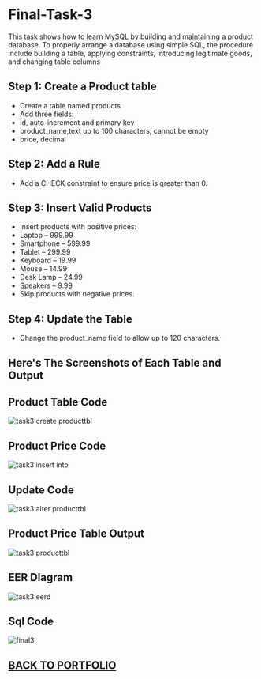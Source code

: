 # Final-Task-3
This task shows how to learn MySQL by building and maintaining a product database. To properly arrange a database using simple SQL, the procedure include building a table, applying constraints, introducing legitimate goods, and changing table columns

## Step 1: Create a Product table
- Create a table named products
- Add three fields:
- id, auto-increment and primary key
- product_name,text up to 100 characters, cannot be empty
- price, decimal

## Step 2: Add a Rule
- Add a CHECK constraint to ensure price is greater than 0.

## Step 3: Insert Valid Products
- Insert products with positive prices:
- Laptop – 999.99
- Smartphone – 599.99
- Tablet – 299.99
- Keyboard – 19.99
- Mouse – 14.99
- Desk Lamp – 24.99
- Speakers – 9.99
- Skip products with negative prices.

## Step 4: Update the Table
- Change the product_name field to allow up to 120 characters.

## Here's The Screenshots of Each Table and Output 


## Product Table Code

![task3 create producttbl](https://github.com/user-attachments/assets/242d63ae-c579-4cc2-b824-87e8cc00d773)

## Product Price Code 
![task3 insert into](https://github.com/user-attachments/assets/82b407a6-cf7e-47d1-82c6-79456f23d32b)


## Update Code
![task3 alter producttbl](https://github.com/user-attachments/assets/05b4e06a-8b84-432b-a4c8-9d9cb9918d40)


## Product Price Table Output 
![task3 producttbl](https://github.com/user-attachments/assets/179f0e22-999e-4aef-8c88-de41d4fa87c2)


## EER DIagram
![task3 eerd](https://github.com/user-attachments/assets/962b09bd-7cd5-473b-b53a-8e145e9e9473)

## Sql Code
![final3](https://github.com/user-attachments/assets/ce9a90e3-bf61-4f53-a8e5-41c6133b92c8)

## [BACK TO PORTFOLIO](https://tatinzzz.github.io/EDM-Portfolio/)
